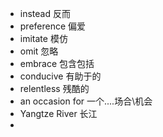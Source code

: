 - instead 反而
- preference 偏爱
- imitate 模仿
- omit 忽略
- embrace 包含包括
- conducive 有助于的
- relentless 残酷的
- an occasion for  一个....场合\机会
- Yangtze River 长江
-
